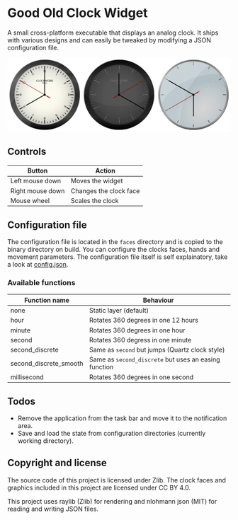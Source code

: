 # Good Old Clock Widget

A small cross-platform executable that displays an analog clock.
It ships with various designs and can easily be tweaked by modifying a JSON configuration file.

![Display](./docs/display.png)

## Controls

| Button           | Action                 |
|------------------|------------------------|
| Left mouse down  | Moves the widget       |
| Right mouse down | Changes the clock face |
| Mouse wheel      | Scales the clock       |

## Configuration file

The configuration file is located in the `faces` directory and is copied to the binary directory on build.
You can configure the clocks faces, hands and movement parameters.
The configuration file itself is self explainatory, take a look at [config.json](./faces/config.json).

### Available functions
| Function name          | Behaviour                                             |
|------------------------|-------------------------------------------------------|
| none                   | Static layer (default)                                |
| hour                   | Rotates 360 degrees in one 12 hours                   |
| minute                 | Rotates 360 degrees in one hour                       |
| second                 | Rotates 360 degress in one minute                     |
| second_discrete        | Same as `second` but jumps (Quartz clock style)       |
| second_discrete_smooth | Same as `second_discrete` but uses an easing function |
| millisecond            | Rotates 360 degrees in one second                     |

## Todos

- Remove the application from the task bar and move it to the notification area.
- Save and load the state from configuration directories (currently working directory).

## Copyright and license

The source code of this project is licensed under Zlib.
The clock faces and graphics included in this project are licensed under CC BY 4.0.

This project uses raylib (Zlib) for rendering and nlohmann json (MIT) for reading and writing JSON files.
